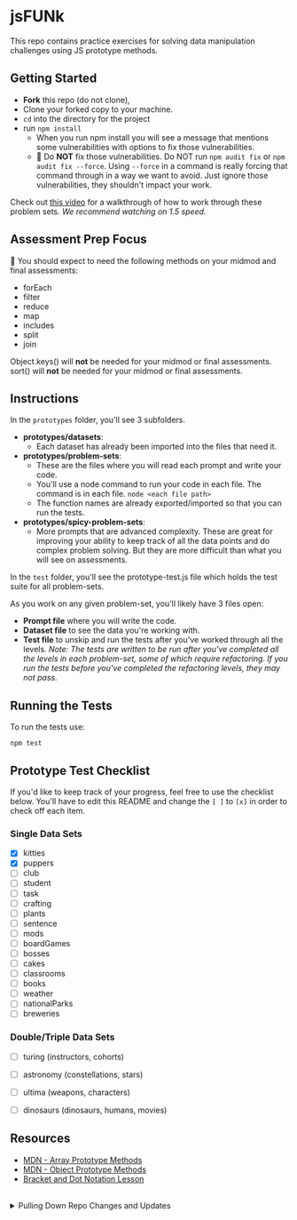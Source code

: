 # jsFUNk

This repo contains practice exercises for solving data manipulation challenges using JS prototype methods. 

## Getting Started

- **Fork** this repo (do not clone),
- Clone your forked copy to your machine.
- `cd` into the directory for the project
- run `npm install`
  - When you run npm install you will see a message that mentions some vulnerabilities with options to fix those vulnerabilities.
  - 🛑 Do **NOT** fix those vulnerabilities.  Do NOT run `npm audit fix` or `npm audit fix --force`.  Using `--force` in a command is really forcing that command through in a way we want to avoid. Just ignore those vulnerabilities, they shouldn't impact your work. 

Check out [this video](https://youtu.be/-TTzFwsZX1c) for a walkthrough of how to work through these problem sets. *We recommend watching on 1.5 speed.*


## Assessment Prep Focus

🚨 You should expect to need the following methods on your midmod and final assessments:
- forEach
- filter
- reduce
- map
- includes
- split 
- join

Object.keys() will **not** be needed for your midmod or final assessments.
sort() will **not** be needed for your midmod or final assessments.


## Instructions

In the `prototypes` folder, you'll see 3 subfolders.
* **prototypes/datasets**: 
  * Each dataset has already been imported into the files that need it.
* **prototypes/problem-sets**:  
  * These are the files where you will read each prompt and write your code.  
  * You'll use a node command to run your code in each file. The command is in each file. `node <each file path>`  
  * The function names are already exported/imported so that you can run the tests.  
* **prototypes/spicy-problem-sets**:  
  * More prompts that are advanced complexity. These are great for improving your ability to keep track of all the data points and do complex problem solving.  But they are more difficult than what you will see on assessments.  

In the `test` folder, you'll see the prototype-test.js file which holds the test suite for all problem-sets.

As you work on any given problem-set, you'll likely have 3 files open:  
* **Prompt file** where you will write the code.  
* **Dataset file** to see the data you're working with.  
* **Test file** to unskip and run the tests after you've worked through all the levels. *Note: The tests are written to be run after you've completed all the levels in each problem-set, some of which require refactoring. If you run the tests before you've completed the refactoring levels, they may not pass.*  

## Running the Tests

To run the tests use:

`npm test`

## Prototype Test Checklist
If you'd like to keep track of your progress, feel free to use the checklist below. You'll have to edit this README and change the `[ ]` to `[x]` in order to check off each item. 

### Single Data Sets
- [X] kitties
- [X] puppers
- [ ] club
- [ ] student
- [ ] task
- [ ] crafting
- [ ] plants
- [ ] sentence
- [ ] mods
- [ ] boardGames
- [ ] bosses
- [ ] cakes
- [ ] classrooms
- [ ] books
- [ ] weather
- [ ] nationalParks
- [ ] breweries

### Double/Triple Data Sets
- [ ] turing (instructors, cohorts)
- [ ] astronomy (constellations, stars)
- [ ] ultima (weapons, characters)
- [ ] dinosaurs (dinosaurs, humans, movies)


## Resources
* [MDN - Array Prototype Methods](https://developer.mozilla.org/en-US/docs/Web/JavaScript/Reference/Global_Objects/Array/prototype#Methods)
* [MDN - Object Prototype Methods](https://developer.mozilla.org/en-US/docs/Web/JavaScript/Reference/Global_Objects/Object#Methods_of_the_Object_constructor)
* [Bracket and Dot Notation Lesson](https://curriculum.turing.edu/module2/lessons/dot_and_bracket_notation)

<br>

<details>
<summary>Pulling Down Repo Changes and Updates</summary>
<br>
You have now cloned your forked version of JSFun to your machine. As instructors make changes to the repo (adding exercises, fixing tests, changing problems, etc.) you'll need to pull down those changes. In order to do so, we must link your copy of JSFun on your machine to the Turing github version by adding a new remote repository.

In your terminal, from within the root of your JSFun project directory, run:

`git remote add turing https://github.com/turingschool-examples/jsFunk.git`

If this command was successful, you should be able to run `git remote -v` and see something like the following:

```
origin  https://github.com/yourGithubUsername/jsFunk.git (fetch)
origin  https://github.com/yourGithubUsername/jsFunk.git (push)
turing  https://github.com/turingschool-examples/jsFunk.git (fetch)
turing  https://github.com/turingschool-examples/jsFunk.git (push)
```

Now, whenever instructors tell you to pull down changes, there are two steps:

1. Make sure you commit and push any changes you have currently made
2. Run `git pull turing main`

Check out [this video](https://vimeo.com/turing/review/388550182/34823726eb) if you need help pulling down new changes!

</details>

